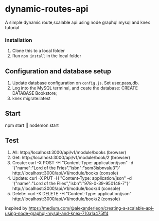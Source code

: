 # dynamic-routes-api
A simple dynamic route,scalable api using node graphql mysql and knex tutorial

### Installation
1. Clone this to a local folder 
2. Run `npm install` in the local folder

## Configuration and database setup
1. Update database configuration on `config.js`. Set user,pass,db.
2. Log into the MySQL terminal, and ceate the database: CREATE DATABASE Bookstore;
3. knex migrate:latest

## Start
npm start || nodemon start

## Test
1. All: http://localhost:3000/api/v1/module/books (browser)
2. Get: http://localhost:3000/api/v1/module/book/2 (browser)
3. Create: curl -X POST -H "Content-Type: application/json" -d '{"name":"Lord of the Fries","isbn":"som3isbnvalu3"}' http://localhost:3000/api/v1/module/books (console)
4. Update: curl -X PUT -H "Content-Type: application/json" -d '{"name":"Lord of the Flies","isbn":"978-0-39-950148-7"}' http://localhost:3000/api/v1/module/book/4 (console)
5. Delete: curl -X DELETE -H "Content-Type: application/json" http://localhost:3000/api/v1/module/book/2 (console)

Inspired by https://medium.com/@alexanderleon/creating-a-scalable-api-using-node-graphql-mysql-and-knex-710a1a475ff4